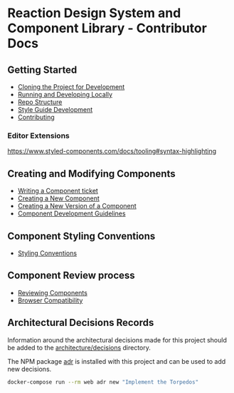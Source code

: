 # Reaction Design System and Component Library - Contributor Docs

## Getting Started

- [Cloning the Project for Development](./clone.md)
- [Running and Developing Locally](./developing.md)
- [Repo Structure](./repo-structure.md)
- [Style Guide Development](./style-guide-development.md)
- [Contributing](./contributing.md)

### Editor Extensions

https://www.styled-components.com/docs/tooling#syntax-highlighting

## Creating and Modifying Components

- [Writing a Component ticket](../.github/ISSUE_TEMPLATE/component_request.md)
- [Creating a New Component](./creating-new-component.md)
- [Creating a New Version of a Component](./creating-new-component-version.md)
- [Component Development Guidelines](./component-development-guidelines.md)

## Component Styling Conventions

- [Styling Conventions](./styling-conventions.md)

## Component Review process

- [Reviewing Components](./reviewing-components.md)
- [Browser Compatibility](./browser-compatibility.md)

## Architectural Decisions Records

Information around the architectural decisions made for this project should be
added to the [architecture/decisions](./architecture/decisions) directory.

The NPM package [adr](https://www.npmjs.com/package/adr) is installed with this
project and can be used to add new decisions.

```sh
docker-compose run --rm web adr new "Implement the Torpedos"
```
